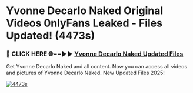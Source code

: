 # Yvonne Decarlo Naked Original Videos 0nlyFans Leaked - Files Updated! (4473s)

<h3>🔴 CLICK HERE 🌐==►► <a href="https://tinyurl.com/up5wt9bj" rel="nofollow">Yvonne Decarlo Naked Updated Files</a></h3>

Get Yvonne Decarlo Naked and all content. Now you can access all videos and pictures of Yvonne Decarlo Naked. New Updated Files 2025!

[![4473s](https://i.imgur.com/ABiUzMV.gif)](https://tinyurl.com/up5wt9bj)
